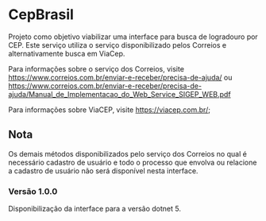 # CepBrasil

Projeto como objetivo viabilizar uma interface para busca de logradouro por CEP.
Este serviço utiliza o serviço disponibilizado pelos Correios e alternativamente busca em ViaCep.

Para informações sobre o serviço dos Correios, visite https://www.correios.com.br/enviar-e-receber/precisa-de-ajuda/ ou https://www.correios.com.br/enviar-e-receber/precisa-de-ajuda/Manual_de_Implementacao_do_Web_Service_SIGEP_WEB.pdf

Para informações sobre ViaCEP, visite https://viacep.com.br/;

## Nota

Os demais métodos disponibilizados pelo serviço dos Correios no qual é necessário cadastro de usuário e todo o processo que envolva ou relacione a cadastro de usuário não será disponível nesta interface.

### Versão 1.0.0

Disponibilização da interface para a versão dotnet 5.
